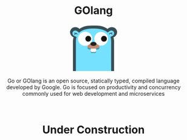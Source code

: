 <h1 align="center">
GOlang
</h1>

<p align="center">
<a href=https://github.com/MintzyG/Lets-Learn>
<img alt="GOlang" src=https://raw.githubusercontent.com/EmanuelPeixoto/Lets-Learn/PatchStage/assets/Gopher.png width="124" height="124"></a>
</p>

<p align="center">
  Go or GOlang is an open source, statically typed, compiled language developed by Google.
  Go is focused on productivity and concurrency commonly used for web development and microservices
</p>
<br>

<h1 align="center">
  Under Construction
</h1>
